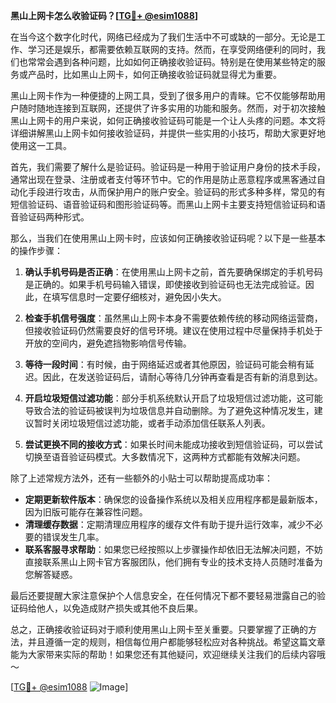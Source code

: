 **黑山上网卡怎么收验证码？[[TG💪+ @esim1088](https://t.me/s/esim1088)]**

在当今这个数字化时代，网络已经成为了我们生活中不可或缺的一部分。无论是工作、学习还是娱乐，都需要依赖互联网的支持。然而，在享受网络便利的同时，我们也常常会遇到各种问题，比如如何正确接收验证码。特别是在使用某些特定的服务或产品时，比如黑山上网卡，如何正确接收验证码就显得尤为重要。

黑山上网卡作为一种便捷的上网工具，受到了很多用户的青睐。它不仅能够帮助用户随时随地连接到互联网，还提供了许多实用的功能和服务。然而，对于初次接触黑山上网卡的用户来说，如何正确接收验证码可能是一个让人头疼的问题。本文将详细讲解黑山上网卡如何接收验证码，并提供一些实用的小技巧，帮助大家更好地使用这一工具。

首先，我们需要了解什么是验证码。验证码是一种用于验证用户身份的技术手段，通常出现在登录、注册或者支付等环节中。它的作用是防止恶意程序或黑客通过自动化手段进行攻击，从而保护用户的账户安全。验证码的形式多种多样，常见的有短信验证码、语音验证码和图形验证码等。而黑山上网卡主要支持短信验证码和语音验证码两种形式。

那么，当我们在使用黑山上网卡时，应该如何正确接收验证码呢？以下是一些基本的操作步骤：

1. **确认手机号码是否正确**：在使用黑山上网卡之前，首先要确保绑定的手机号码是正确的。如果手机号码输入错误，即使接收到验证码也无法完成验证。因此，在填写信息时一定要仔细核对，避免因小失大。

2. **检查手机信号强度**：虽然黑山上网卡本身不需要依赖传统的移动网络运营商，但接收验证码仍然需要良好的信号环境。建议在使用过程中尽量保持手机处于开放的空间内，避免遮挡物影响信号传输。

3. **等待一段时间**：有时候，由于网络延迟或者其他原因，验证码可能会稍有延迟。因此，在发送验证码后，请耐心等待几分钟再查看是否有新的消息到达。

4. **开启垃圾短信过滤功能**：部分手机系统默认开启了垃圾短信过滤功能，这可能导致合法的验证码被误判为垃圾信息并自动删除。为了避免这种情况发生，建议暂时关闭垃圾短信过滤功能，或者手动添加信任联系人列表。

5. **尝试更换不同的接收方式**：如果长时间未能成功接收到短信验证码，可以尝试切换至语音验证码模式。大多数情况下，这两种方式都能有效解决问题。

除了上述常规方法外，还有一些额外的小贴士可以帮助提高成功率：

- **定期更新软件版本**：确保您的设备操作系统以及相关应用程序都是最新版本，因为旧版可能存在兼容性问题。
- **清理缓存数据**：定期清理应用程序的缓存文件有助于提升运行效率，减少不必要的错误发生几率。
- **联系客服寻求帮助**：如果您已经按照以上步骤操作却依旧无法解决问题，不妨直接联系黑山上网卡官方客服团队，他们拥有专业的技术支持人员随时准备为您解答疑惑。

最后还要提醒大家注意保护个人信息安全，在任何情况下都不要轻易泄露自己的验证码给他人，以免造成财产损失或其他不良后果。

总之，正确接收验证码对于顺利使用黑山上网卡至关重要。只要掌握了正确的方法，并且遵循一定的规则，相信每位用户都能够轻松应对各种挑战。希望这篇文章能为大家带来实际的帮助！如果您还有其他疑问，欢迎继续关注我们的后续内容哦～ 

[[TG💪+ @esim1088](https://t.me/s/esim1088) ![Image](https://i.postimg.cc/4NQfJmqS/Snipaste-2025-05-13-00-14-12.png)]